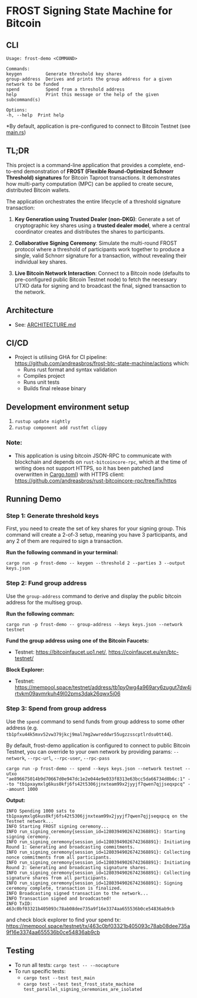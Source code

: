 # FROST Signing State Machine for Bitcoin

## CLI

```shell
Usage: frost-demo <COMMAND>

Commands:
keygen         Generate threshold key shares
group-address  Derives and prints the group address for a given network to be funded
spend          Spend from a threshold address
help           Print this message or the help of the given subcommand(s)

Options:
-h, --help  Print help
```

*By default, application is pre-configured to connect to Bitcoin Testnet (see [main.rs](src/main.rs#10))

## TL;DR

This project is a command-line application that provides a complete, end-to-end demonstration of 
**FROST (Flexible Round-Optimized Schnorr Threshold) signatures** for Bitcoin Taproot transactions. 
It demonstrates how multi-party computation (MPC) can be applied to create secure, distributed 
Bitcoin wallets.

The application orchestrates the entire lifecycle of a threshold signature transaction:

1.  **Key Generation using Trusted Dealer (non-DKG)**: 
    Generate a set of cryptographic key shares using a **trusted dealer model**, where a central 
    coordinator creates and distributes the shares to participants.

2.  **Collaborative Signing Ceremony**: Simulate the multi-round FROST protocol where a threshold 
    of participants work together to produce a single, valid Schnorr signature for a transaction, 
    without revealing their individual key shares.

3.  **Live Bitcoin Network Interaction**: Connect to a Bitcoin node 
    (defaults to pre-configured public Bitcoin Testnet node) to fetch the necessary 
    UTXO data for signing and to broadcast the final, signed transaction to the network.

## Architecture
- See: [ARCHITECTURE.md](ARCHITECTURE.md)

## CI/CD
- Project is utilising GHA for CI pipeline: https://github.com/andreasbros/frost-btc-state-machine/actions
  which:
  - Runs rust format and syntax validation
  - Compiles project
  - Runs unit tests
  - Builds final release binary

## Development environment setup

1. `rustup update nightly`
2. `rustup component add rustfmt clippy`

### Note:
- This application is using bitcoin JSON-RPC to communicate with blockchain and depends on `rust-bitcoincore-rpc`,
    which at the time of writing does not support HTTPS, so it has been patched (and overwritten in [Cargo.toml](Cargo.toml)) with HTTPS client: https://github.com/andreasbros/rust-bitcoincore-rpc/tree/fix/https 

## Running Demo

### Step 1: Generate threshold keys

First, you need to create the set of key shares for your signing group. This command will create 
a 2-of-3 setup, meaning you have 3 participants, and any 2 of them are required to sign a 
transaction.

**Run the following command in your terminal:**

```shell
cargo run -p frost-demo -- keygen --threshold 2 --parties 3 --output keys.json
```

### Step 2: Fund group address

Use the `group-address` command to derive and display the public bitcoin address for the multiseg group.

**Run the following comman:**

```shell
cargo run -p frost-demo -- group-address --keys keys.json --network testnet
```

**Fund the group address using one of the Bitcoin Faucets:**
- Testnet: https://bitcoinfaucet.uo1.net/, https://coinfaucet.eu/en/btc-testnet/

**Block Explorer:**
- Testnet: https://mempool.space/testnet/address/tb1py0wg4a969ary6zugut7dw4jrtvkm09avmrkuh49l02pms3dak26qwx5j06

### Step 3: Spend from group address

Use the `spend` command to send funds from group address to some other address (e.g. `tb1pfxu44k5mxv52vw379jkcj9mal7mg2wwreddwr55ugzzsscptlrdsu0tt44`).

By default, frost-demo application is configured to connect to public Bitcoin Testnet, you can override to your own network by providing params: `--network`, `--rpc-url`, `--rpc-user`, `--rpc-pass`

```shell
cargo run -p frost-demo -- spend --keys keys.json --network testnet --utxo "ae896675014b9d70667d0e947dc1e2e044e9e033f8313e63bcc5da66734d0b6c:1" --to "tb1pxaymxlg6kus0kfj6fs42t5306jjnxteam99x2jyyjf7qwen7qjjseqxpcq" --amount 1000
```

**Output:**
```log
INFO Spending 1000 sats to tb1pxaymxlg6kus0kfj6fs42t5306jjnxteam99x2jyyjf7qwen7qjjseqxpcq on the Testnet network...
INFO Starting FROST signing ceremony...
INFO run_signing_ceremony{session_id=12803949026742368891}: Starting signing ceremony.
INFO run_signing_ceremony{session_id=12803949026742368891}: Initiating Round 1: Generating and broadcasting commitments.
INFO run_signing_ceremony{session_id=12803949026742368891}: Collecting nonce commitments from all participants.
INFO run_signing_ceremony{session_id=12803949026742368891}: Initiating Round 2: Generating and broadcasting signature shares.
INFO run_signing_ceremony{session_id=12803949026742368891}: Collecting signature shares from all participants.
INFO run_signing_ceremony{session_id=12803949026742368891}: Signing ceremony complete, transaction is finalized.
INFO Broadcasting signed transaction to the network...
INFO Transaction signed and broadcasted!
INFO TxID: 463c0bf03321b405093c78ab08dee735a9f16e3374aa655536b0ce54836ab9cb
```

and check block explorer to find your spend tx:
https://mempool.space/testnet/tx/463c0bf03321b405093c78ab08dee735a9f16e3374aa655536b0ce54836ab9cb

## Testing

- To run all tests: `cargo test -- --nocapture`
- To run specific tests: 
  - `cargo test --test test_main`
  - `cargo test --test test_frost_state_machine test_parallel_signing_ceremonies_are_isolated`
